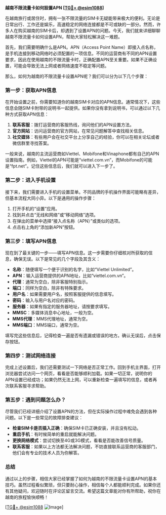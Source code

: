 **越南不限流量卡如何設置APN [[TG💪+ @esim1088](https://t.me/s/esim1088)]**

在越南旅行或居住时，拥有一张不限流量的SIM卡无疑能带来极大的便利。无论是日常出行、工作还是娱乐，高速稳定的网络连接都是不可或缺的一部分。然而，许多人在购买越南的SIM卡后，却遇到了设置APN的问题。今天，我们就来详细聊聊越南不限流量卡如何设置APN，帮助大家轻松解决这一难题。

首先，我们需要明确什么是APN。APN（Access Point Name）即接入点名称，是手机连接到移动网络时必须配置的一项信息。不同的运营商有不同的APN设置要求，因此在使用越南的不限流量卡时，正确配置APN至关重要。如果不正确设置，可能会导致无法上网或者网络速度不稳定等问题。

那么，如何为越南的不限流量卡设置APN呢？我们可以分为以下几个步骤：

### **第一步：获取APN信息**
在开始设置之前，你需要知道你的越南SIM卡对应的APN信息。通常情况下，这些信息会随SIM卡附带的说明书一起提供。如果你没有拿到说明书，可以通过以下几种方式获取APN信息：
1. **联系客服**：拨打运营商的客服热线，询问他们的APN设置方法。
2. **官方网站**：访问运营商的官方网站，在常见问题解答中查找相关信息。
3. **社交媒体**：有些用户会在社交平台上分享自己的经验，你可以在相关论坛或者微信群里寻找答案。

一般来说，越南的主流运营商如Viettel、Mobifone和Vinaphone都有自己的APN设置指南。例如，Viettel的APN可能是“viettel.com.vn”，而Mobifone的可能是“fpt.net”。记住这些信息后，我们就可以进入下一步了。

### **第二步：进入手机设置**
接下来，我们需要进入手机的设置菜单。不同品牌的手机操作界面可能略有差异，但基本流程大同小异。以下是通用的操作步骤：
1. 打开手机的“设置”应用。
2. 找到并点击“无线和网络”或“移动网络”选项。
3. 在弹出的菜单中选择“接入点名称（APN）”或类似的选项。
4. 点击右上角的“添加新APN”按钮。

### **第三步：填写APN信息**
现在到了最关键的一步——填写APN信息。这一步需要你仔细核对所获取的信息，确保无误。以下是常见的几个字段及其含义：
- **名称**：随便填写一个便于识别的名字，比如“Viettel Unlimited”。
- **APN**：输入运营商提供的APN地址，比如“viettel.com.vn”。
- **代理**：通常为空白，除非客服特别指示。
- **端口**：同样为空白，除非有特殊要求。
- **用户名**：如果需要用户名，按照客服提供的信息填写。
- **密码**：输入与用户名对应的密码。
- **服务器**：如果有指定的服务器地址，请按要求填写。
- **MMSC**：多媒体消息中心地址，一般为空。
- **MMS代理**：MMS代理地址，通常为空。
- **MMS端口**：MMS端口，通常为空。

填写完这些信息后，记得检查一遍是否有遗漏或错误的地方。确认无误后，点击保存按钮。

### **第四步：测试网络连接**
完成上述设置后，我们还需要测试一下网络是否正常工作。回到手机主界面，打开浏览器尝试访问一个网页，看看是否能够顺利加载。如果一切正常，说明你的APN设置已经成功；如果仍然无法上网，可以重新检查一遍填写的信息，或者再次联系客服寻求帮助。

### **第五步：遇到问题怎么办？**
尽管我们已经详细介绍了设置APN的方法，但在实际操作过程中难免会遇到各种问题。以下是一些常见的故障排查建议：
- **检查SIM卡是否插入正确**：确保SIM卡已正确安装，并且没有松动。
- **重启手机**：有时候简单的重启就能解决问题。
- **更换网络模式**：尝试切换至4G或3G模式，看看是否能改善信号质量。
- **联系客服**：如果以上方法都无法解决问题，不妨直接联系运营商的客服部门，他们会有专业的技术人员为你解答。

### **总结**
通过以上的步骤，相信大家已经掌握了如何为越南的不限流量卡设置APN的基本技巧。虽然过程看似繁琐，但只要耐心操作，相信每个人都能顺利完成。如果你还有其他疑问，欢迎随时在评论区留言交流。希望这篇文章能对你有所帮助，祝你在越南的旅程愉快顺畅！

[[TG💪+ @esim1088](https://t.me/s/esim1088) ![Image](https://i.postimg.cc/4NQfJmqS/Snipaste-2025-05-13-00-14-12.png)]